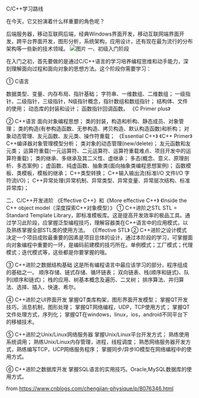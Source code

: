 C/C++学习路线

在今天，它又扮演着什么样重要的角色呢？

后端服务器，移动互联网后端，经典Windows界面开发，移动互联网端界面开发，跨平台界面开发，图形分析，系统架构，应用设计，还有现在最为流行的分布架构等一些新的技术领域。
![图片](https://user-images.githubusercontent.com/60539001/141610527-d614a316-25b0-4e3b-a50c-3302e90c9266.png)
一、初级入门阶段

在入门之初，首先要做的是通过C/C++语言的学习培养编程思维和动手能力，深刻理解面向过程和面向对象的思想方法。这个阶段你需要学习：

① C语言

数据类型、变量、内存布局、指针基础；
字符串、一维数组、二维数组；
一级指针，二级指针，三级指针，N级指针概念，指针数组和数组指针；
结构体、文件的使用；
动态库的封装和设计；
函数指针回调函数。
《C Primer plus》

② C++语言
面向对象编程思想；
类的封装，构造和析构、静态成员、对象管理；
类的构造(有参构造函数、无参构造、拷贝构造、默认构造函数)和析构；
对象动态管理、友元函数、友元类、操作符重载；
《Essential C++》
《C++ Primer》
C++编译器对象管理模型分析；
类对象的动态管理(new/delete)；
友元函数和友元类；
运算符重载(一元运算符、二元运算符、运算符重载难点、项目开发中的运算符重载)；
类的继承、多继承及其二义性、虚继承；
多态(概念、意义、原理剖析、多态案例)；
虚函数、纯虚函数、抽象类(面向抽象类编程思想案例)；
函数模板、类模板，模板的继承；
C++类型转换；
C++输入输出流(标准I/O 文件I/O 字符流I/O)；
C++异常处理(异常机制、异常类型、异常变量、异常层次结构、标准异常库)；

二、C/C++开发进阶
《Effective C++》和《More effective C++》
《Inside the C++ object model（深度探索C++对象模型）》
①    C++进阶之STL
STL = Standard Template Library，即标准模板库。这是提高开发效率的极品工具。通过学习此阶段，应掌握泛型编程技巧，理解容器类在C++语言中的应用模式，以及熟练掌握全部STL类的使用方法。
《Effective STL》
②    C++进阶之设计模式
决定一个项目成败最重要的因素是项目总体的设计，通过本阶段的学习，可掌握面向对象编程中重要的一环，是编码前建模的技巧所在。单例模式；工厂模式；代理模式；迭代模式等，这些都是你要掌握的哦。

③    C++进阶之数据结构基础
这是所有编程语言中最应该学习的部分，程序组成的基础之一。
顺序存储、链式存储、循环链表；
双向链表、栈(顺序和链式)、队列(顺序和链式)；
栈的应用、树基本概念及遍历、二叉树；
排序算法、并归算法、选择、插入、快速、希尔。

④    C++进阶之UI界面开发
掌握QT类库构架，图形界面开发模型；
掌握QT开发技巧，消息机制，图形处理；
掌握QT网络编程，UDP，TCP使用方式；
掌握QT文件处理方式，序列化；
掌握QT在windows，linux，ios，android不同平台下的移植技术。

⑤    C++进阶之Unix/Linux网络服务器
掌握Unix/Linux平台开发方式；
熟练使用系统调用；
熟练Unix/Linux内存管理，进程，线程调度；
熟悉网络服务器开发方式，熟练编写TCP，UCP网络服务程序；
掌握同步/异步IO模型在网络编程中的使用方式。

⑥ C++进阶之数据库开发
掌握SQL语言的实用技巧。Oracle,MySQL数据库的使用方式。

from
https://www.cnblogs.com/chengjian-physique/p/8076346.html
